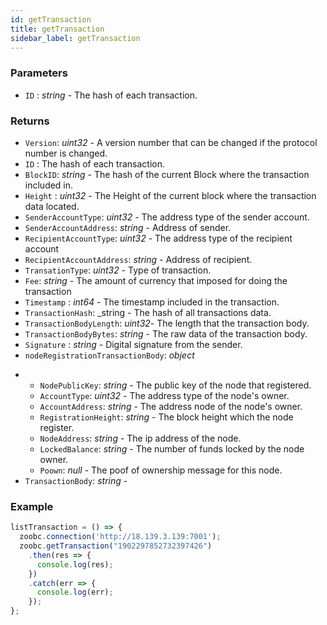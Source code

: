```yaml
---
id: getTransaction
title: getTransaction
sidebar_label: getTransaction
---
```


### Parameters

* `ID` : _string_ - The hash of each transaction.

### Returns

  - `Version`: _uint32_ - A version number that can be changed if the protocol number is changed.
  - `ID` : The hash of each transaction.
  - `BlockID`: _string_ - The hash of the current Block where the transaction included in.
  - `Height` : _uint32_ - The Height of the current block where the transaction data located.
  - `SenderAccountType`: _uint32_ - The address type of the sender account.
  - `SenderAccountAddress`: _string_ - Address of sender.
  - `RecipientAccountType`: _uint32_ - The address type of the recipient account
  - `RecipientAccountAddress`: _string_ - Address of recipient.
  - `TransationType`: _uint32_ - Type of transaction.
  - `Fee`: _string_ - The amount of currency that imposed for doing the transaction
  - `Timestamp` : _int64_ - The timestamp included in the transaction.
  - `TransactionHash`: _string - The hash of all transactions data.
  - `TransactionBodyLength`: _uint32_- The length that the transaction body.
  - `TransactionBodyBytes`: _string_ - The raw data of the transaction body.
  - `Signature` : _string_ - Digital signature from the sender.
  - `nodeRegistrationTransactionBody`: _object_
  <!-- need further discussion with the core to specify each field for each transaction. -->
  - - `NodePublicKey`: _string_ - The public key of the node that registered.
    - `AccountType`: _uint32_ - The address type of the node's owner.
    - `AccountAddress`: _string_ - The address node of the node's owner.
    - `RegistrationHeight`: _string_ - The block height which the node register.
    - `NodeAddress`: _string_ - The ip address of the node.
    - `LockedBalance`: _string_ - The number of funds locked by the node owner.
    - `Poown`: _null_ - The poof of ownership message for this node.
  - `TransactionBody`: _string_ -

### Example
```javascript
listTransaction = () => {
  zoobc.connection('http://18.139.3.139:7001');
  zoobc.getTransaction("1902297852732397426")
    .then(res => {
      console.log(res);
    })
    .catch(err => {
      console.log(err);
    });
};
```
